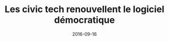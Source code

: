---
layout: default
img: 
alt: "Acteurs Publics"
date: 2016-09-16
title: "Les civic tech renouvellent le logiciel démocratique"
categories: media
link: "http://www.acteurspublics.com/2016/09/16/changer-de-logiciel-democratique-avec-les-civic-tech"

---